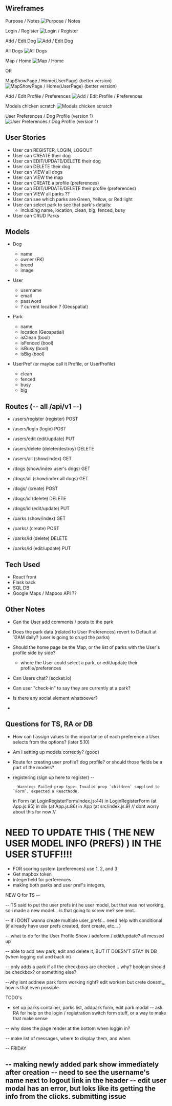 ## Wireframes
Purpose / Notes
![Purpose / Notes](https://i.imgur.com/iiANu6z.jpg)

Login / Register
![Login / Register](https://i.imgur.com/RQL9jm0.jpg)

Add / Edit Dog
![Add / Edit Dog](https://i.imgur.com/Okj4R33.jpg)

All Dogs
![All Dogs](https://i.imgur.com/6nr1w42.jpg)

Map / Home
![Map / Home](https://i.imgur.com/SjRDyt7.jpg)

OR

MapShowPage / Home(UserPage) (better version)
![MapShowPage / Home(UserPage) (better version)](https://i.imgur.com/vhpRonQ.jpg)

Add / Edit Profile / Preferences
![Add / Edit Profile / Preferences](https://i.imgur.com/vhpRonQ.jpg)

Models chicken scratch
![Models chicken scratch](https://i.imgur.com/dJt1Us0.jpg)

User Preferences / Dog Profile (version 1)
![User Preferences / Dog Profile (version 1)](https://i.imgur.com/l3Ukqb0.jpg)


## User Stories

- User can REGISTER, LOGIN, LOGOUT
- User can CREATE their dog
- User can EDIT/UPDATE/DELETE their dog
- User can DELETE their dog
- User can VIEW all dogs
- User can VIEW the map
- User can CREATE a profile (preferences)
- User can EDIT/UPDATE/DELETE their profile (preferences)
- User can VIEW all parks ??
- User can see which parks are Green, Yellow, or Red light
- User can select park to see that park's details:
	- including name, location, clean, big, fenced, busy
- User can CRUD Parks

## Models

- Dog
	- name
	- owner (FK)
	- breed
	- image

- User
	- username
	- email
	- password
	- ? current location ? (Geospatial)

- Park
	- name
	- location (Geospatial)
	- isClean (bool)
	- isFenced (bool)
	- isBusy (bool)
	- isBig (bool)

- UserPref (or maybe call it Profile, or UserProfile)
	- clean
	- fenced
	- busy
	- big

## Routes (-- all /api/v1 --)

- /users/register (register) POST
- /users/login (login) POST
- /users/edit (edit/update) PUT
- /users/delete (delete/destroy) DELETE
- /users/all (show/index) GET

- /dogs (show/index user's dogs) GET
- /dogs/all (show/index all dogs) GET
- /dogs/ (create) POST
- /dogs/id (delete) DELETE
- /dogs/id (edit/update) PUT

- /parks (show/index) GET
- /parks/ (create) POST
- /parks/id (delete) DELETE
- /parks/id (edit/update) PUT


## Tech Used

- React front
- Flask back
- SQL DB
- Google Maps / Mapbox API ??


## Other Notes
- Can the User add comments / posts to the park

- Does the park data (related to User Preferences) revert to Default at 12AM daily? (user is going to cruyd the parks)

- Should the home page be the Map, or the list of parks with the User's profile side by side?
	- where the User could select a park, or edit/update their profile/preferences
- Can Users chat? (socket.io)

- Can user "check-in" to say they are currently at a park?

- Is there any social element whatsoever?
- 

## Questions for TS, RA or DB
- How can I assign values to the importance of each preference a User selects from the options? (later 5.10)
- Am I setting up models correctly? (good)

- Route for creating user profile?  dog profile?  or should those fields be a part of the models?

- registering (sign up here to register) -- 

		Warning: Failed prop type: Invalid prop `children` supplied to `Form`, expected a ReactNode.
    in Form (at LoginRegisterForm/index.js:44)
    in LoginRegisterForm (at App.js:95)
    in div (at App.js:86)
    in App (at src/index.js:9)
// dont worry about this for now //

# NEED TO UPDATE THIS ( THE NEW USER MODEL INFO (PREFS) ) IN THE USER STUFF!!!!

- FOR scoring system (preferences) use 1, 2, and 3
- Get mapbox token
- integerfield for perferences
- making both parks and user pref's integers, 


NEW Q for TS -- 

-- TS said to put the user prefs int he user model, 
but that was not working, so i made a new model... is that going to screw me? see next... 

-- if i DONT wanna create multiple user_prefs... need help with conditional (if already have user prefs created, dont create, etc... )

-- what to do for the User Profile Show / addform / edit/update? all messed up

-- able to add new park, edit and delete it,
BUT IT DOESN'T STAY IN DB (when logging out and back in)

-- only adds a park if all the checkboxs are checked .. why?  boolean should be checkbox?  or something else?

--why isnt addnew park form working right?  edit worksm but crete doesnt,,, how is that even possible



TODO's
- set up parks container, parks list, addpark form, edit park modal
-- ask RA for help on the login / registration switch form stuff, or a way to make that make sense


-- why does the page render at the bottom when loggin in?


-- make list of messages, where to display them, and when


-- FRIDAY

-- making newly added park show immediately after creation
-- need to see the username's name next to logout link in the header
-- edit user modal has an error, but loks like its getting the info from the clicks. submitting issue
--















